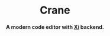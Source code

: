  <h1 align="center">Crane</h1>

<h4 align="center">A modern code editor with <a href="https://github.com/google/xi-editor">Xi</a> backend.</h4>
